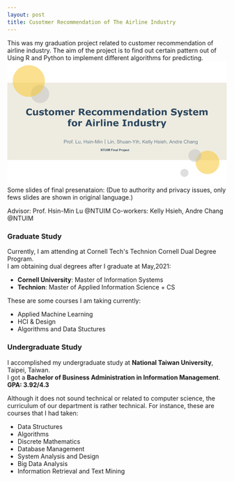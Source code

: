 ```yaml
---
layout: post
title: Cusotmer Recommendation of The Airline Industry
---
```

This was my graduation project related to customer recommendation of airline industry.
The aim of the project is to find out certain pattern out of 
Using R and Python to implement different algorithms for predicting.
<img src="https://github.com/StanleyLin-TW/StanleyLin-TW.github.io/blob/master/img/Cover.jpg"/>
Some slides of final presenataion: (Due to authority and privacy issues, only fews slides are shown in original language.)

Advisor: Prof. Hsin-Min Lu @NTUIM
Co-workers: Kelly Hsieh, Andre Chang @NTUIM

### Graduate Study
Currently, I am attending at Cornell Tech's Technion Cornell Dual Degree Program.  
I am obtaining dual degrees after I graduate at May,2021:
- **Cornell University**: Master of Information Systems
- **Technion**: Master of Applied Information Science + CS  
  
These are some courses I am taking currently:
- Applied Machine Learning
- HCI & Design
- Algorithms and Data Stuctures

### Undergraduate Study
I accomplished my undergraduate study at **National Taiwan University**, Taipei, Taiwan.    
I got a **Bachelor of Business Administration in Information Management**.   
**GPA: 3.92/4.3**
  
Although it does not sound technical or related to computer science, the curriculum of our department is rather technical.
For instance, these are courses that I had taken:
- Data Structures
- Algorithms
- Discrete Mathematics
- Database Management
- System Analysis and Design
- Big Data Analysis
- Information Retrieval and Text Mining
